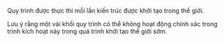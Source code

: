Quy trình được thực thi mỗi lần kiến trúc được khởi tạo trong thế giới.

Lưu ý rằng một vài khối quy trình có thể không hoạt động chính xác trong trình kích hoạt này trong quá trình khởi tạo thể giới sớm.